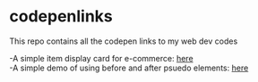 # codepenlinks
This repo contains all the codepen links to my web dev codes

-A simple item display card for e-commerce: [here](https://codepen.io/mrfaizanshariff/pen/vYmwBpB)
<br>
-A simple demo of using before and after psuedo elements: [here](https://codepen.io/mrfaizanshariff/pen/zYzOKZQ)
